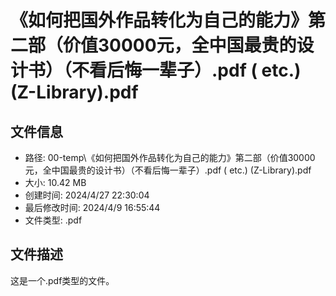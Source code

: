 ﻿# 《如何把国外作品转化为自己的能力》第二部（价值30000元，全中国最贵的设计书）（不看后悔一辈子）.pdf ( etc.) (Z-Library).pdf

## 文件信息
- 路径: 00-temp\《如何把国外作品转化为自己的能力》第二部（价值30000元，全中国最贵的设计书）（不看后悔一辈子）.pdf ( etc.) (Z-Library).pdf
- 大小: 10.42 MB
- 创建时间: 2024/4/27 22:30:04
- 最后修改时间: 2024/4/9 16:55:44
- 文件类型: .pdf

## 文件描述
这是一个.pdf类型的文件。

